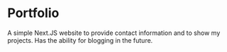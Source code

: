 # Portfolio

A simple Next.JS website to provide contact information and to show my projects. Has the ability for blogging in the future.